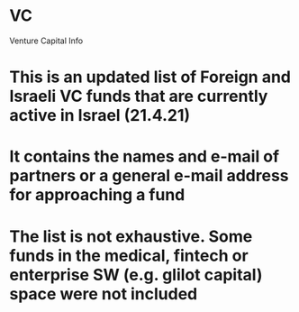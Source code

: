 # VC
Venture Capital Info
# This is an updated list of Foreign and Israeli VC funds that are currently active in Israel (21.4.21)
# It contains the names and e-mail of partners or a general e-mail address for approaching a fund
# The list is not exhaustive. Some funds in the medical, fintech or enterprise SW (e.g. glilot capital) space were not included
